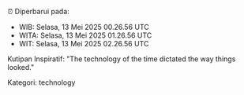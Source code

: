 ⏰ Diperbarui pada:
- WIB: Selasa, 13 Mei 2025 00.26.56 UTC
- WITA: Selasa, 13 Mei 2025 01.26.56 UTC
- WIT: Selasa, 13 Mei 2025 02.26.56 UTC

Kutipan Inspiratif:
"The technology of the time dictated the way things looked."


Kategori: technology

